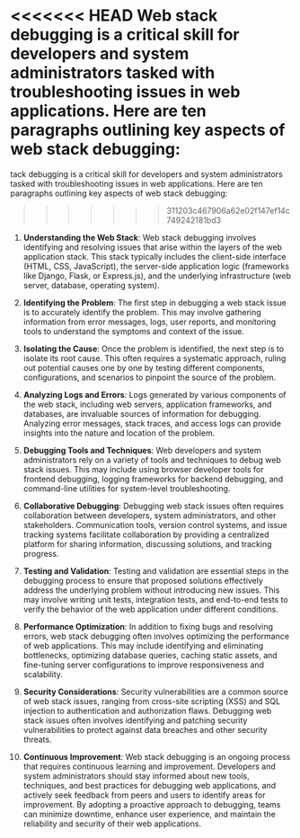 <<<<<<< HEAD
Web stack debugging is a critical skill for developers and system administrators tasked with troubleshooting issues in web applications. Here are ten paragraphs outlining key aspects of web stack debugging:
=======
tack debugging is a critical skill for developers and system administrators tasked with troubleshooting issues in web applications. Here are ten paragraphs outlining key aspects of web stack debugging:
>>>>>>> 311203c467906a62e02f147ef14c749242181bd3

1. **Understanding the Web Stack**: Web stack debugging involves identifying and resolving issues that arise within the layers of the web application stack. This stack typically includes the client-side interface (HTML, CSS, JavaScript), the server-side application logic (frameworks like Django, Flask, or Express.js), and the underlying infrastructure (web server, database, operating system).

2. **Identifying the Problem**: The first step in debugging a web stack issue is to accurately identify the problem. This may involve gathering information from error messages, logs, user reports, and monitoring tools to understand the symptoms and context of the issue.

3. **Isolating the Cause**: Once the problem is identified, the next step is to isolate its root cause. This often requires a systematic approach, ruling out potential causes one by one by testing different components, configurations, and scenarios to pinpoint the source of the problem.

4. **Analyzing Logs and Errors**: Logs generated by various components of the web stack, including web servers, application frameworks, and databases, are invaluable sources of information for debugging. Analyzing error messages, stack traces, and access logs can provide insights into the nature and location of the problem.

5. **Debugging Tools and Techniques**: Web developers and system administrators rely on a variety of tools and techniques to debug web stack issues. This may include using browser developer tools for frontend debugging, logging frameworks for backend debugging, and command-line utilities for system-level troubleshooting.

6. **Collaborative Debugging**: Debugging web stack issues often requires collaboration between developers, system administrators, and other stakeholders. Communication tools, version control systems, and issue tracking systems facilitate collaboration by providing a centralized platform for sharing information, discussing solutions, and tracking progress.

7. **Testing and Validation**: Testing and validation are essential steps in the debugging process to ensure that proposed solutions effectively address the underlying problem without introducing new issues. This may involve writing unit tests, integration tests, and end-to-end tests to verify the behavior of the web application under different conditions.

8. **Performance Optimization**: In addition to fixing bugs and resolving errors, web stack debugging often involves optimizing the performance of web applications. This may include identifying and eliminating bottlenecks, optimizing database queries, caching static assets, and fine-tuning server configurations to improve responsiveness and scalability.

9. **Security Considerations**: Security vulnerabilities are a common source of web stack issues, ranging from cross-site scripting (XSS) and SQL injection to authentication and authorization flaws. Debugging web stack issues often involves identifying and patching security vulnerabilities to protect against data breaches and other security threats.

10. **Continuous Improvement**: Web stack debugging is an ongoing process that requires continuous learning and improvement. Developers and system administrators should stay informed about new tools, techniques, and best practices for debugging web applications, and actively seek feedback from peers and users to identify areas for improvement. By adopting a proactive approach to debugging, teams can minimize downtime, enhance user experience, and maintain the reliability and security of their web applications.
